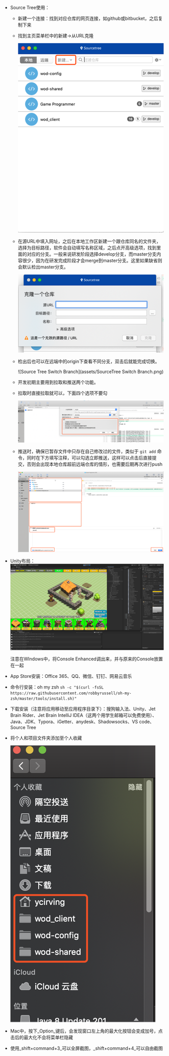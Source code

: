 * Source Tree使用：
  
  * 新建一个连接：找到对应仓库的网页连接，如github或bitbucket，之后复制下来
  
  * 找到主页菜单栏中的新建->从URL克隆
  
    ![Source Tree Clone](assets/SourceTree-clone.png)
  
  * 在源URL中填入网址，之后在本地工作区新建一个跟仓库同名的文件夹，选择为目标路径，软件会自动填写名称区域，之后点开高级选项，找到里面的对应的分支。一般来说研发阶段选择develop分支，而master分支内容很少，因为在研发完成阶段才会merge到master分支。这里如果缺省则会默认检出master分支。
  
    ![Source Tree Choose Branch](assets/SourceTree-choose-branch.png)
  
  * 检出后也可以在远端中的origin下查看不同分支，双击后就能完成切换。
  
    ![Source Tree Switch Branch](assets/SourceTree Switch Branch.png)
  
  * 开发初期主要用到拉取和推送两个功能。
  
  * 拉取时直接拉取就可以，下面四个选项不要勾
  
    ![Source Tree Pull](assets/SourceTree-pull.png)
  
  * 推送时，确保已暂存文件中只存在自己修改过的文件，类似于 `git add` 命令，同时在下方填写注释，可以勾选立即推送，这样可以点击后直接提交，否则会出现本地仓库超前远端仓库的情形，也需要后期再次进行push
  
    ![Source Tree Pull](assets/SourceTree-push.png)
  
    
  
* Unity布局：
	![Unity Layout](assets/Unity-layout.png)
	
	注意在WIndows中，将Console Enhanced调出来，并与原来的Console放置在一起
	
* App Store安装：Office 365、QQ、微信、钉钉、网易云音乐

* 命令行安装：oh my zsh `sh -c "$(curl -fsSL https://raw.githubusercontent.com/robbyrussell/oh-my-zsh/master/tools/install.sh)"`

* 下载安装（注意将应用移动至应用程序目录下）：搜狗输入法、Unity、Jet Brain Rider、Jet Brain IntelliJ IDEA（这两个用学生邮箱可以免费使用）、Java、JDK、Typora、iGetter、anydesk、Shadowsocks、VS code、Source Tree

* 将个人和项目文件夹添加至个人收藏

  ![Favorite Paths](assets/favorite-paths.png)

* Mac中，按下_Option_键后，会发现窗口左上角的最大化按钮会变成加号，点击后的最大化不会将菜单栏隐藏

* 使用_shift+command+3_可以全屏截图，_shift+command+4_可以自由截图